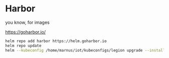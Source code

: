 # Harbor

you know, for images

<https://goharbor.io/>

```bash
helm repo add harbor https://helm.goharbor.io
helm repo update
helm --kubeconfig /home/marnus/iot/kubeconfigs/legion upgrade --install --create-namespace -n harbor harbor harbor/harbor -f harbor_values.yaml -f secrets://harbor_secrets.yaml --dry-run
```

